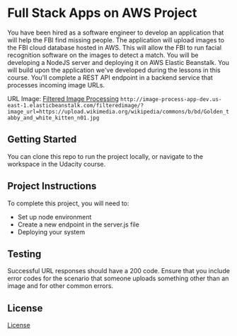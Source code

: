 # Full Stack Apps on AWS Project

You have been hired as a software engineer to develop an application that will help the FBI find missing people.  The application will upload images to the FBI cloud database hosted in AWS. This will allow the FBI to run facial recognition software on the images to detect a match. You will be developing a NodeJS server and deploying it on AWS Elastic Beanstalk. 
You will build upon the application we've developed during the lessons in this course. You'll complete a REST API endpoint in a backend service that processes incoming image URLs.

URL Image: [Filtered Image Processing](http://image-process-app-dev.us-east-1.elasticbeanstalk.com/filteredimage/?image_url=https://upload.wikimedia.org/wikipedia/commons/b/bd/Golden_tabby_and_white_kitten_n01.jpg)
`http://image-process-app-dev.us-east-1.elasticbeanstalk.com/filteredimage/?image_url=https://upload.wikimedia.org/wikipedia/commons/b/bd/Golden_tabby_and_white_kitten_n01.jpg`

## Getting Started

You can clone this repo to run the project locally, or navigate to the workspace in the Udacity course.

## Project Instructions

To complete this project, you will need to:

* Set up node environment
* Create a new endpoint in the server.js file
* Deploying your system

## Testing

Successful URL responses should have a 200 code. Ensure that you include error codes for the scenario that someone uploads something other than an image and for other common errors.

## License

[License](LICENSE.txt)
